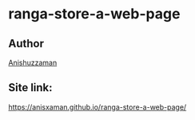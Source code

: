 # ranga-store-a-web-page



## Author

[Anishuzzaman][author]

[author]: https://www.facebook.com/anishuzzaman/

## Site link:

https://anisxaman.github.io/ranga-store-a-web-page/
